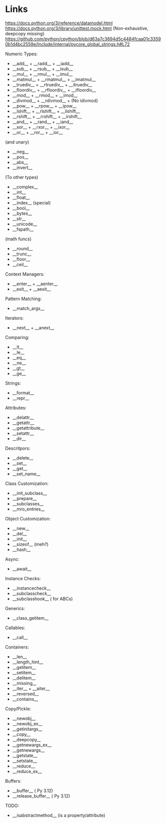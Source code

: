 # Links

https://docs.python.org/3/reference/datamodel.html
https://docs.python.org/3/library/unittest.mock.html
(Non-exhaustive, deepcopy missing) https://github.com/python/cpython/blob/d63a7c3694d5c4484fcaa01c33590b1d4bc2559e/Include/internal/pycore_global_strings.h#L72

Numeric Types:

- \_\_add\_\_ + \_\_radd\_\_ + \_\_iadd\_\_
- \_\_sub\_\_ + \_\_rsub\_\_ + \_\_isub\_\_
- \_\_mul\_\_ + \_\_rmul\_\_ + \_\_imul\_\_
- \_\_matmul\_\_ + \_\_rmatmul\_\_ + \_\_imatmul\_\_
- \_\_truediv\_\_ + \_\_rtruediv\_\_ + \_\_itruediv\_\_
- \_\_floordiv\_\_ + \_\_rfloordiv\_\_ + \_\_ifloordiv\_\_
- \_\_mod\_\_ + \_\_rmod\_\_ + \_\_imod\_\_
- \_\_divmod\_\_ + \_\_rdivmod\_\_ + (No idivmod)
- \_\_pow\_\_ + \_\_rpow\_\_ + \_\_ipow\_\_
- \_\_lshift\_\_ + \_\_rlshift\_\_ + \_\_ilshift\_\_
- \_\_rshift\_\_ + \_\_rrshift\_\_ + \_\_irshift\_\_
- \_\_and\_\_ + \_\_rand\_\_ + \_\_iand\_\_
- \_\_xor\_\_ + \_\_rxor\_\_ + \_\_ixor\_\_
- \_\_or\_\_ + \_\_ror\_\_ + \_\_ior\_\_

(and unary)

- \_\_neg\_\_
- \_\_pos\_\_
- \_\_abs\_\_
- \_\_invert\_\_

(To other types)

- \_\_complex\_\_
- \_\_int\_\_
- \_\_float\_\_
- \_\_index\_\_ (special)
- \_\_bool\_\_
- \_\_bytes\_\_
- \_\_str\_\_
- \_\_unicode\_\_
- \_\_fspath\_\_

(math funcs)

- \_\_round\_\_
- \_\_trunc\_\_
- \_\_floor\_\_
- \_\_ceil\_\_

Context Managers:

- \_\_enter\_\_ + \_\_aenter\_\_
- \_\_exit\_\_ + \_\_aexit\_\_

Pattern Matching:

- \_\_match_args\_\_

Iterators:

- \_\_next\_\_ + \_\_anext\_\_

Comparing:

- \_\_lt\_\_
- \_\_le\_\_
- \_\_eq\_\_
- \_\_ne\_\_
- \_\_gt\_\_
- \_\_ge\_\_

Strings:

- \_\_format\_\_
- \_\_repr\_\_

Attributes:

- \_\_delattr\_\_
- \_\_getattr\_\_
- \_\_getattribute\_\_
- \_\_setattr\_\_
- \_\_dir\_\_

Descritpors:

- \_\_delete\_\_
- \_\_set\_\_
- \_\_get\_\_
- \_\_set_name\_\_

Class Customization:

- \_\_init_subclass\_\_
- \_\_prepare\_\_
- \_\_subclasses\_\_
- \_\_mro_entries\_\_

Object Customization:

- \_\_new\_\_
- \_\_del\_\_
- \_\_init\_\_
- \_\_sizeof\_\_ (meh?)
- \_\_hash\_\_

Async:

- \_\_await\_\_

Instance Checks:

- \_\_instancecheck\_\_
- \_\_subclasscheck\_\_
- \_\_subclasshook\_\_ ( for ABCs)

Generics:

- \_\_class_getitem\_\_

Callables:

- \_\_call\_\_

Containers:

- \_\_len\_\_
- \_\_length_hint\_\_
- \_\_getitem\_\_
- \_\_setitem\_\_
- \_\_delitem\_\_
- \_\_missing\_\_
- \_\_iter\_\_ + \_\_aiter\_\_
- \_\_reversed\_\_
- \_\_contains\_\_

Copy/Pickle:

- \_\_newobj\_\_
- \_\_newobj_ex\_\_
- \_\_getinitargs\_\_
- \_\_copy\_\_
- \_\_deepcopy\_\_
- \_\_getnewargs_ex\_\_
- \_\_getnewargs\_\_
- \_\_getstate\_\_
- \_\_setstate\_\_
- \_\_reduce\_\_
- \_\_reduce_ex\_\_

Buffers:

- \_\_buffer\_\_ ( Py 3.12)
- \_\_release_buffer\_\_ ( Py 3.12)

TODO:

- \_\_isabstractmethod\_\_ (is a property/attribute)
